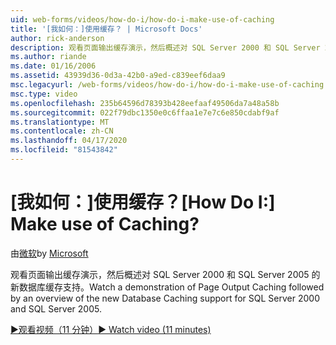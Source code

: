```yaml
---
uid: web-forms/videos/how-do-i/how-do-i-make-use-of-caching
title: '[我如何：]使用缓存？ | Microsoft Docs'
author: rick-anderson
description: 观看页面输出缓存演示，然后概述对 SQL Server 2000 和 SQL Server 2005 的新数据库缓存支持。
ms.author: riande
ms.date: 01/16/2006
ms.assetid: 43939d36-0d3a-42b0-a9ed-c839eef6daa9
msc.legacyurl: /web-forms/videos/how-do-i/how-do-i-make-use-of-caching
msc.type: video
ms.openlocfilehash: 235b64596d78393b428eefaaf49506da7a48a58b
ms.sourcegitcommit: 022f79dbc1350e0c6ffaa1e7e7c6e850cdabf9af
ms.translationtype: MT
ms.contentlocale: zh-CN
ms.lasthandoff: 04/17/2020
ms.locfileid: "81543842"
---
```

# <a name="how-do-i-make-use-of-caching"></a><span data-ttu-id="ee2a1-104">[我如何：]使用缓存？</span><span class="sxs-lookup"><span data-stu-id="ee2a1-104">[How Do I:] Make use of Caching?</span></span>

<span data-ttu-id="ee2a1-105">由[微软](https://github.com/microsoft)</span><span class="sxs-lookup"><span data-stu-id="ee2a1-105">by [Microsoft](https://github.com/microsoft)</span></span>

<span data-ttu-id="ee2a1-106">观看页面输出缓存演示，然后概述对 SQL Server 2000 和 SQL Server 2005 的新数据库缓存支持。</span><span class="sxs-lookup"><span data-stu-id="ee2a1-106">Watch a demonstration of Page Output Caching followed by an overview of the new Database Caching support for SQL Server 2000 and SQL Server 2005.</span></span>

[<span data-ttu-id="ee2a1-107">&#9654;观看视频（11 分钟）</span><span class="sxs-lookup"><span data-stu-id="ee2a1-107">&#9654; Watch video (11 minutes)</span></span>](https://channel9.msdn.com/Blogs/ASP-NET-Site-Videos/how-do-i-make-use-of-caching)
